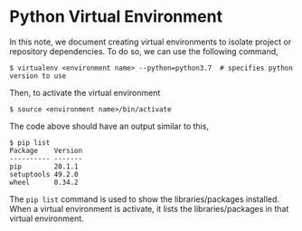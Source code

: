 Python Virtual Environment
====

In this note, we document creating virtual environments to isolate project or repository dependencies. To do so, we can use the following command,

```
$ virtualenv <environment name> --python=python3.7  # specifies python version to use
```

Then, to activate the virtual environment

```
$ source <environment name>/bin/activate
```

The code above should have an output similar to this,

```
$ pip list
Package    Version 
---------- ------- 
pip        20.1.1 
setuptools 49.2.0 
wheel      0.34.2 
```

The `pip list` command is used to show the libraries/packages installed. When a virtual environment is activate, it lists the libraries/packages in that virtual environment.